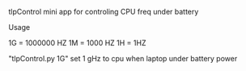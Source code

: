tlpControl
mini app for controling CPU freq under battery

Usage

1G = 1000000 HZ 1M = 1000 HZ 1H = 1HZ

"tlpControl.py 1G" set 1 gHz to cpu when laptop under battery power
